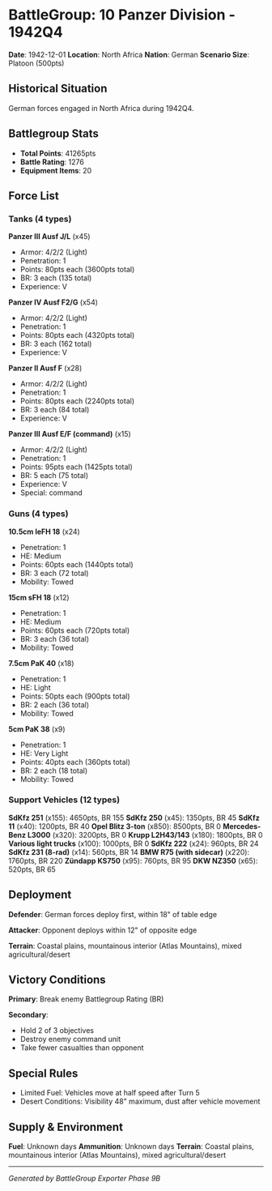 # BattleGroup: 10 Panzer Division - 1942Q4

**Date**: 1942-12-01
**Location**: North Africa
**Nation**: German
**Scenario Size**: Platoon (500pts)

## Historical Situation

German forces engaged in North Africa during 1942Q4.

## Battlegroup Stats

- **Total Points**: 41265pts
- **Battle Rating**: 1276
- **Equipment Items**: 20

## Force List

### Tanks (4 types)

**Panzer III Ausf J/L** (x45)
- Armor: 4/2/2 (Light)
- Penetration: 1
- Points: 80pts each (3600pts total)
- BR: 3 each (135 total)
- Experience: V

**Panzer IV Ausf F2/G** (x54)
- Armor: 4/2/2 (Light)
- Penetration: 1
- Points: 80pts each (4320pts total)
- BR: 3 each (162 total)
- Experience: V

**Panzer II Ausf F** (x28)
- Armor: 4/2/2 (Light)
- Penetration: 1
- Points: 80pts each (2240pts total)
- BR: 3 each (84 total)
- Experience: V

**Panzer III Ausf E/F (command)** (x15)
- Armor: 4/2/2 (Light)
- Penetration: 1
- Points: 95pts each (1425pts total)
- BR: 5 each (75 total)
- Experience: V
- Special: command

### Guns (4 types)

**10.5cm leFH 18** (x24)
- Penetration: 1
- HE: Medium
- Points: 60pts each (1440pts total)
- BR: 3 each (72 total)
- Mobility: Towed

**15cm sFH 18** (x12)
- Penetration: 1
- HE: Medium
- Points: 60pts each (720pts total)
- BR: 3 each (36 total)
- Mobility: Towed

**7.5cm PaK 40** (x18)
- Penetration: 1
- HE: Light
- Points: 50pts each (900pts total)
- BR: 2 each (36 total)
- Mobility: Towed

**5cm PaK 38** (x9)
- Penetration: 1
- HE: Very Light
- Points: 40pts each (360pts total)
- BR: 2 each (18 total)
- Mobility: Towed

### Support Vehicles (12 types)

**SdKfz 251** (x155): 4650pts, BR 155
**SdKfz 250** (x45): 1350pts, BR 45
**SdKfz 11** (x40): 1200pts, BR 40
**Opel Blitz 3-ton** (x850): 8500pts, BR 0
**Mercedes-Benz L3000** (x320): 3200pts, BR 0
**Krupp L2H43/143** (x180): 1800pts, BR 0
**Various light trucks** (x100): 1000pts, BR 0
**SdKfz 222** (x24): 960pts, BR 24
**SdKfz 231 (8-rad)** (x14): 560pts, BR 14
**BMW R75 (with sidecar)** (x220): 1760pts, BR 220
**Zündapp KS750** (x95): 760pts, BR 95
**DKW NZ350** (x65): 520pts, BR 65

## Deployment

**Defender**: German forces deploy first, within 18" of table edge

**Attacker**: Opponent deploys within 12" of opposite edge

**Terrain**: Coastal plains, mountainous interior (Atlas Mountains), mixed agricultural/desert

## Victory Conditions

**Primary**: Break enemy Battlegroup Rating (BR)

**Secondary**:
- Hold 2 of 3 objectives
- Destroy enemy command unit
- Take fewer casualties than opponent

## Special Rules

- Limited Fuel: Vehicles move at half speed after Turn 5
- Desert Conditions: Visibility 48" maximum, dust after vehicle movement

## Supply & Environment

**Fuel**: Unknown days
**Ammunition**: Unknown days
**Terrain**: Coastal plains, mountainous interior (Atlas Mountains), mixed agricultural/desert

---

*Generated by BattleGroup Exporter Phase 9B*
